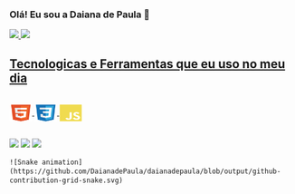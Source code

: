 ### Olá! Eu sou a <strong>Daiana de Paula</strong> 👋

<div>
  <a href="https://github.com/daianadepaula">
  <img height="130em" src="https://github-readme-stats.vercel.app/api?username=daianadepaula&show_icons=true&theme=cobalt&include_all_commits=true&count_private=true"/>
  <img height="130em" src="https://github-readme-stats.vercel.app/api/top-langs/?username=daianadepaula&layout=compact&langs_count=7&theme=cobalt"/>
</div>
  
  ## Tecnologicas e Ferramentas que eu uso no meu dia

<div style="display: inline_block"><br>  
  <img align="center" alt="Dai-HTML" height="30" width="40" src="https://raw.githubusercontent.com/devicons/devicon/master/icons/html5/html5-original.svg">
  <img align="center" alt="Dai-CSS" height="30" width="40" src="https://raw.githubusercontent.com/devicons/devicon/master/icons/css3/css3-original.svg">
  <img align="center" alt="Dai-Js" height="30" width="40" src="https://raw.githubusercontent.com/devicons/devicon/master/icons/javascript/javascript-plain.svg">  
</div>
  
  ##
 
<div> 
 
 <a href="https://discord.gg/daianapaula#8842" target="_blank"><img src="https://img.shields.io/badge/Discord-7289DA?style=for-the-badge&logo=discord&logoColor=white" target="_blank"></a> 
  <a href = "mailto:daianaadepaula1@gmail.com"><img src="https://img.shields.io/badge/-Gmail-%23333?style=for-the-badge&logo=gmail&logoColor=white" target="_blank"></a>
  <a href="https://www.linkedin.com/in/daiana-de-paula-06aa88224/" target="_blank"><img src="https://img.shields.io/badge/-LinkedIn-%230077B5?style=for-the-badge&logo=linkedin&logoColor=white" target="_blank"></a> 
 
    ![Snake animation](https://github.com/DaianadePaula/daianadepaula/blob/output/github-contribution-grid-snake.svg)

</div>
